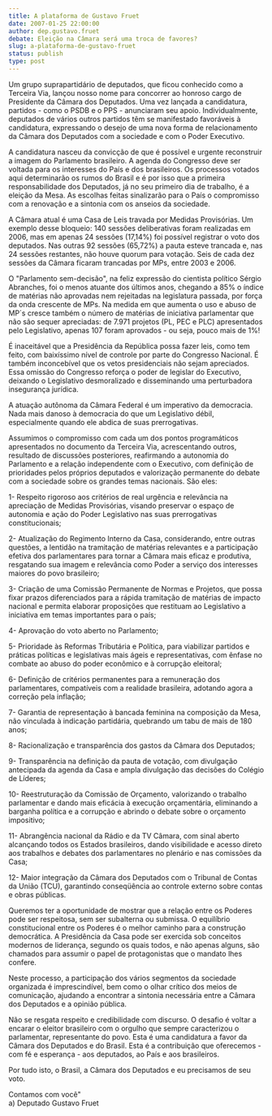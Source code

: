 ```yaml
---
title: A plataforma de Gustavo Fruet
date: 2007-01-25 22:00:00
author: dep.gustavo.fruet
debate: Eleição na Câmara será uma troca de favores?
slug: a-plataforma-de-gustavo-fruet
status: publish 
type: post
---
```


Um grupo suprapartidário de deputados, que ficou conhecido como a Terceira Via, lançou nosso nome para concorrer ao honroso cargo de Presidente da Câmara dos Deputados. Uma vez lançada a candidatura, partidos - como o PSDB e o PPS - anunciaram seu apoio. Individualmente, deputados de vários outros partidos têm se manifestado favoráveis à candidatura, expressando o desejo de uma nova forma de relacionamento da Câmara dos Deputados com a sociedade e com o Poder Executivo.  
  
A candidatura nasceu da convicção de que é possível e urgente reconstruir a imagem do Parlamento brasileiro. A agenda do Congresso deve ser voltada para os interesses do País e dos brasileiros. Os processos votados aqui determinarão os rumos do Brasil e é por isso que a primeira responsabilidade dos Deputados, já no seu primeiro dia de trabalho, é a eleição da Mesa. As escolhas feitas sinalizarão para o País o compromisso com a renovação e a sintonia com os anseios da sociedade.  
  
A Câmara atual é uma Casa de Leis travada por Medidas Provisórias. Um exemplo desse bloqueio: 140 sessões deliberativas foram realizadas em 2006, mas em apenas 24 sessões (17,14%) foi possível registrar o voto dos deputados. Nas outras 92 sessões (65,72%) a pauta esteve trancada e, nas 24 sessões restantes, não houve quorum para votação. Seis de cada dez sessões da Câmara ficaram trancadas por MPs, entre 2003 e 2006.  
  
O "Parlamento sem-decisão", na feliz expressão do cientista político Sérgio Abranches, foi o menos atuante dos últimos anos, chegando a 85% o índice de matérias não aprovadas nem rejeitadas na legislatura passada, por força da onda crescente de MPs. Na medida em que aumenta o uso e abuso de MP´s cresce também o número de matérias de iniciativa parlamentar que não são sequer apreciadas: de 7.971 projetos (PL, PEC e PLC) apresentados pelo Legislativo, apenas 107 foram aprovados - ou seja, pouco mais de 1%!  
  
É inaceitável que a Presidência da República possa fazer leis, como tem feito, com baixíssimo nível de controle por parte do Congresso Nacional. É também inconcebível que os vetos presidenciais não sejam apreciados. Essa omissão do Congresso reforça o poder de legislar do Executivo, deixando o Legislativo desmoralizado e disseminando uma perturbadora insegurança jurídica.  
  
A atuação autônoma da Câmara Federal é um imperativo da democracia. Nada mais danoso à democracia do que um Legislativo débil, especialmente quando ele abdica de suas prerrogativas.  
  
Assumimos o compromisso com cada um dos pontos programáticos apresentados no documento da Terceira Via, acrescentando outros, resultado de discussões posteriores, reafirmando a autonomia do Parlamento e a relação independente com o Executivo, com definição de prioridades pelos próprios deputados e valorização permanente do debate com a sociedade sobre os grandes temas nacionais. São eles:  
  
1- Respeito rigoroso aos critérios de real urgência e relevância na apreciação de Medidas Provisórias, visando preservar o espaço de autonomia e ação do Poder Legislativo nas suas prerrogativas constitucionais;  
  
2- Atualização do Regimento Interno da Casa, considerando, entre outras questões, a lentidão na tramitação de matérias relevantes e a participação efetiva dos parlamentares para tornar a Câmara mais eficaz e produtiva, resgatando sua imagem e relevância como Poder a serviço dos interesses maiores do povo brasileiro;  
  
3- Criação de uma Comissão Permanente de Normas e Projetos, que possa fixar prazos diferenciados para a rápida tramitação de matérias de impacto nacional e permita elaborar proposições que restituam ao Legislativo a iniciativa em temas importantes para o país;  
  
4- Aprovação do voto aberto no Parlamento;  
  
5- Prioridade às Reformas Tributária e Política, para viabilizar partidos e práticas políticas e legislativas mais ágeis e representativas, com ênfase no combate ao abuso do poder econômico e à corrupção eleitoral;  
  
6- Definição de critérios permanentes para a remuneração dos parlamentares, compatíveis com a realidade brasileira, adotando agora a correção pela inflação;  
  
7- Garantia de representação à bancada feminina na composição da Mesa, não vinculada à indicação partidária, quebrando um tabu de mais de 180 anos;  
  
8- Racionalização e transparência dos gastos da Câmara dos Deputados;  
  
9- Transparência na definição da pauta de votação, com divulgação antecipada da agenda da Casa e ampla divulgação das decisões do Colégio de Líderes;  
  
10- Reestruturação da Comissão de Orçamento, valorizando o trabalho parlamentar e dando mais eficácia à execução orçamentária, eliminando a barganha política e a corrupção e abrindo o debate sobre o orçamento impositivo;  
  
11- Abrangência nacional da Rádio e da TV Câmara, com sinal aberto alcançando todos os Estados brasileiros, dando visibilidade e acesso direto aos trabalhos e debates dos parlamentares no plenário e nas comissões da Casa;  
  
12- Maior integração da Câmara dos Deputados com o Tribunal de Contas da União (TCU), garantindo conseqüência ao controle externo sobre contas e obras públicas.  
  
Queremos ter a oportunidade de mostrar que a relação entre os Poderes pode ser respeitosa, sem ser subalterna ou submissa. O equilíbrio constitucional entre os Poderes é o melhor caminho para a construção democrática. A Presidência da Casa pode ser exercida sob conceitos modernos de liderança, segundo os quais todos, e não apenas alguns, são chamados para assumir o papel de protagonistas que o mandato lhes confere.  
  
Neste processo, a participação dos vários segmentos da sociedade organizada é imprescindível, bem como o olhar crítico dos meios de comunicação, ajudando a encontrar a sintonia necessária entre a Câmara dos Deputados e a opinião pública.  
  
Não se resgata respeito e credibilidade com discurso. O desafio é voltar a encarar o eleitor brasileiro com o orgulho que sempre caracterizou o parlamentar, representante do povo. Esta é uma candidatura a favor da Câmara dos Deputados e do Brasil. Esta é a contribuição que oferecemos - com fé e esperança - aos deputados, ao País e aos brasileiros.  
  
Por tudo isto, o Brasil, a Câmara dos Deputados e eu precisamos de seu voto.  
  
Contamos com você"  
a) Deputado Gustavo Fruet
